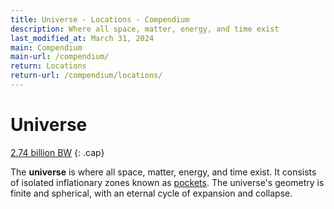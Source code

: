 ```yaml
---
title: Universe - Locations - Compendium
description: Where all space, matter, energy, and time exist
last_modified_at: March 31, 2024
main: Compendium
main-url: /compendium/
return: Locations
return-url: /compendium/locations/
---
```


# Universe
[2.74 billion BW](/compendium/events/genesis/#274-billion-bw)
{: .cap}

The **universe** is where all space, matter, energy, and time exist. It consists of isolated inflationary zones known as [pockets](/compendium/locations/pocket/). The universe's geometry is finite and spherical, with an eternal cycle of expansion and collapse.